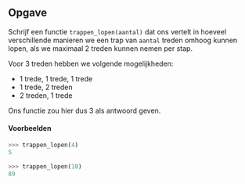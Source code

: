 ## Opgave
Schrijf een functie `trappen_lopen(aantal)` dat ons vertelt in hoeveel verschillende manieren we een trap van `aantal` treden omhoog kunnen lopen, als we maximaal 2 treden kunnen nemen per stap.

Voor 3 treden hebben we volgende mogelijkheden:
* 1 trede, 1 trede, 1 trede
* 1 trede, 2 treden
* 2 treden, 1 trede

Ons functie zou hier dus 3 als antwoord geven.

#### Voorbeelden
```python
>>> trappen_lopen(4)
5
```

```python
>>> trappen_lopen(10)
89
```
